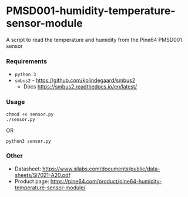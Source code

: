 # PMSD001-humidity-temperature-sensor-module

A script to read the temperature and humidity from the Pine64 PMSD001 sensor

### Requirements
- `python 3`
- `smbus2` - https://github.com/kplindegaard/smbus2
  - Docs https://smbus2.readthedocs.io/en/latest/

### Usage
```
chmod +x sensor.py
./sensor.py
```
OR
```
python3 sensor.py
```

### Other
- Datasheet: https://www.silabs.com/documents/public/data-sheets/Si7021-A20.pdf
- Product page: https://pine64.com/product/pine64-humidity-temperature-sensor-module/

